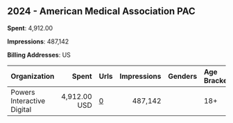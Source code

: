## 2024 - American Medical Association PAC 
**Spent**: 4,912.00

**Impressions**: 487,142

**Billing Addresses**: US

|Organization|Spent|Urls|Impressions|Genders|Age Brackets|Country Codes|
|:---|---:|:---|---:|:---|:---|:---|
|Powers Interactive Digital|4,912.00 USD|[0](https://www.snap.com/political-ads/asset/8eb544c476e6422a237aaf2f4397b4b701161aa7cd763f1dbb765322b5128943?mediaType=mp4)|487,142||18+|united states|
